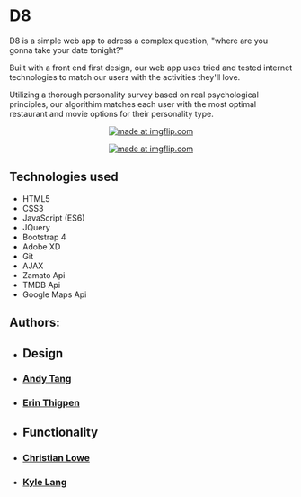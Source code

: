 # D8 

D8 is a simple web app to adress a complex question, "where are you gonna take your date tonight?"

Built with a front end first design, our web app uses tried and tested internet technologies to match our users with the activities they'll love.

Utilizing a thorough personality survey based on real psychological principles, our algorithim matches each
user with the most optimal restaurant and movie options for their personality type.

<p align="center"><a href="https://imgflip.com/gif/26wp8u"><img src="https://i.imgflip.com/26wp8u.gif" title="made at imgflip.com"/></a></p>


<p align="center"><a href="https://imgflip.com/gif/26wkfe"><img src="https://i.imgflip.com/26wkfe.gif" title="made at imgflip.com"/></a></p>



## Technologies used
  * HTML5
  * CSS3
  * JavaScript (ES6)
  * JQuery
  * Bootstrap 4
  * Adobe XD
  * Git
  * AJAX
  * Zamato Api
  * TMDB Api
  * Google Maps Api
  
## Authors:
  * ## Design
   * ### <a href="https://github.com/andytanghr">Andy Tang</a>
   * ### <a href="https://github.com/thigabiga">Erin Thigpen</a>

  * ## Functionality
   * ### <a href="https://github.com/TheBrotherFromASouthernMother">Christian Lowe</a>
   * ### <a href="https://github.com/AuriferousAurora">Kyle Lang</a>
  

